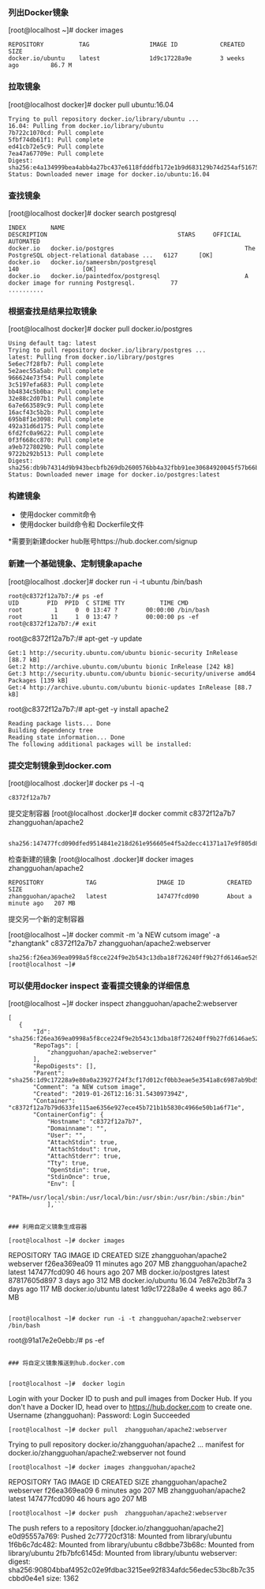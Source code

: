 ### 列出Docker镜象

[root@localhost ~]# docker images

```
REPOSITORY          TAG                 IMAGE ID            CREATED             SIZE
docker.io/ubuntu    latest              1d9c17228a9e        3 weeks ago         86.7 M
```
### 拉取镜象
[root@localhost docker]# docker pull ubuntu:16.04

```
Trying to pull repository docker.io/library/ubuntu ... 
16.04: Pulling from docker.io/library/ubuntu
7b722c1070cd: Pull complete 
5fbf74db61f1: Pull complete 
ed41cb72e5c9: Pull complete 
7ea47a67709e: Pull complete 
Digest: sha256:e4a134999bea4abb4a27bc437e6118fdddfb172e1b9d683129b74d254af51675
Status: Downloaded newer image for docker.io/ubuntu:16.04
```

### 查找镜象

[root@localhost docker]#  docker search postgresql

```
INDEX       NAME                                                   DESCRIPTION                                     STARS     OFFICIAL   AUTOMATED
docker.io   docker.io/postgres                                     The PostgreSQL object-relational database ...   6127      [OK]       
docker.io   docker.io/sameersbn/postgresql                                                                         140                  [OK]
docker.io   docker.io/paintedfox/postgresql                        A docker image for running Postgresql.          77 
..........
```

### 根据查找是结果拉取镜象
[root@localhost docker]# docker pull docker.io/postgres

```
Using default tag: latest
Trying to pull repository docker.io/library/postgres ... 
latest: Pulling from docker.io/library/postgres
5e6ec7f28fb7: Pull complete 
5e2aec55a5ab: Pull complete 
966624e73f54: Pull complete 
3c5197efa683: Pull complete 
bb4834c5b0ba: Pull complete 
32e88c2d07b1: Pull complete 
6a7e663589c9: Pull complete 
16acf43c5b2b: Pull complete 
695b8f1e3098: Pull complete 
492a31d6d175: Pull complete 
6fd2fc0a9622: Pull complete 
0f3f668cc870: Pull complete 
a9eb7278029b: Pull complete 
9722b292b513: Pull complete 
Digest: sha256:db9b74314d9b943becbfb269db2600576bb4a32fbb91ee30684920045f57b66b
Status: Downloaded newer image for docker.io/postgres:latest
```
### 构建镜象


- 使用docker commit命令
- 使用docker build命令和 Dockerfile文件

*需要到新建docker hub账号https://hub.docker.com/signup

### 新建一个基础镜象、定制镜象apache
[root@localhost .docker]# docker  run -i -t ubuntu /bin/bash

```
root@c8372f12a7b7:/# ps -ef
UID        PID  PPID  C STIME TTY          TIME CMD
root         1     0  0 13:47 ?        00:00:00 /bin/bash
root        11     1  0 13:47 ?        00:00:00 ps -ef
root@c8372f12a7b7:/# exit
```

root@c8372f12a7b7:/# apt-get -y update

```
Get:1 http://security.ubuntu.com/ubuntu bionic-security InRelease [88.7 kB]
Get:2 http://archive.ubuntu.com/ubuntu bionic InRelease [242 kB]
Get:3 http://security.ubuntu.com/ubuntu bionic-security/universe amd64 Packages [139 kB]
Get:4 http://archive.ubuntu.com/ubuntu bionic-updates InRelease [88.7 kB]         
```
root@c8372f12a7b7:/# apt-get -y  install apache2

```
Reading package lists... Done
Building dependency tree       
Reading state information... Done
The following additional packages will be installed:
```


### 提交定制镜象到docker.com

[root@localhost .docker]# docker ps -l -q
```
c8372f12a7b7
```

提交定制容器
[root@localhost .docker]# docker commit c8372f12a7b7 zhangguohan/apache2
```

sha256:147477fcd090dfed9514841e218d261e956605e4f5a2decc41371a17e9f805d8
```
检查新建的镜象
[root@localhost .docker]# docker images zhangguohan/apache2
```
REPOSITORY            TAG                 IMAGE ID            CREATED              SIZE
zhangguohan/apache2   latest              147477fcd090        About a minute ago   207 MB
```
提交另一个新的定制容器

[root@localhost ~]# docker commit -m 'a NEW cutsom image' -a "zhangtank" c8372f12a7b7  zhangguohan/apache2:webserver
```
sha256:f26ea369ea0998a5f8cce224f9e2b543c13dba18f726240ff9b27fd6146ae529
[root@localhost ~]# 
```

### 可以使用docker inspect 查看提交镜象的详细信息

[root@localhost ~]# docker inspect zhangguohan/apache2:webserver

 ```
[
    {
        "Id": "sha256:f26ea369ea0998a5f8cce224f9e2b543c13dba18f726240ff9b27fd6146ae529",
        "RepoTags": [
            "zhangguohan/apache2:webserver"
        ],
        "RepoDigests": [],
        "Parent": "sha256:1d9c17228a9e80a0a23927f24f3cf17d012cf0bb3eae5e3541a8c6987ab9bd5a",
        "Comment": "a NEW cutsom image",
        "Created": "2019-01-26T12:16:31.543097394Z",
        "Container": "c8372f12a7b79d633fe115ae6356e927ece45b721b1b5830c4966e50b1a6f71e",
        "ContainerConfig": {
            "Hostname": "c8372f12a7b7",
            "Domainname": "",
            "User": "",
            "AttachStdin": true,
            "AttachStdout": true,
            "AttachStderr": true,
            "Tty": true,
            "OpenStdin": true,
            "StdinOnce": true,
            "Env": [
                "PATH=/usr/local/sbin:/usr/local/bin:/usr/sbin:/usr/bin:/sbin:/bin"
            ],```

 
### 利用自定义镜象生成容器

[root@localhost ~]# docker images
```
REPOSITORY            TAG                 IMAGE ID            CREATED             SIZE
zhangguohan/apache2   webserver           f26ea369ea09        11 minutes ago      207 MB
zhangguohan/apache2   latest              147477fcd090        46 hours ago        207 MB
docker.io/postgres    latest              87817605d897        3 days ago          312 MB
docker.io/ubuntu      16.04               7e87e2b3bf7a        3 days ago          117 MB
docker.io/ubuntu      latest              1d9c17228a9e        4 weeks ago         86.7 MB
```

[root@localhost ~]# docker run -i -t zhangguohan/apache2:webserver /bin/bash

```
root@91a17e2e0ebb:/# ps -ef
```

### 将自定义镜象推送到hub.docker.com


[root@localhost ~]#  docker login
```
Login with your Docker ID to push and pull images from Docker Hub. If you don't have a Docker ID, head over to https://hub.docker.com to create one.
Username (zhangguohan): 
Password: 
Login Succeeded
```
[root@localhost ~]# docker pull  zhangguohan/apache2:webserver
```
Trying to pull repository docker.io/zhangguohan/apache2 ... 
manifest for docker.io/zhangguohan/apache2:webserver not found
```
[root@localhost ~]# docker images zhangguohan/apache2
```
REPOSITORY            TAG                 IMAGE ID            CREATED             SIZE
zhangguohan/apache2   webserver           f26ea369ea09        6 minutes ago       207 MB
zhangguohan/apache2   latest              147477fcd090        46 hours ago        207 MB
```
[root@localhost ~]# docker push  zhangguohan/apache2:webserver 
```
The push refers to a repository [docker.io/zhangguohan/apache2]
e0d95557a769: Pushed 
2c77720cf318: Mounted from library/ubuntu 
1f6b6c7dc482: Mounted from library/ubuntu 
c8dbbe73b68c: Mounted from library/ubuntu 
2fb7bfc6145d: Mounted from library/ubuntu 
webserver: digest: sha256:90804bbaf4952c02e9fdbac3215ee92f834afdc56edec53bc8b7c35cbbd0e4e1 size: 1362
```